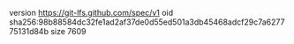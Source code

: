 version https://git-lfs.github.com/spec/v1
oid sha256:98b88584dc32fe1ad2af37de0d55ed501a3db45468adcf29c7a627775131d84b
size 7609
